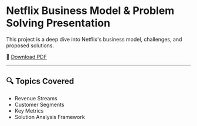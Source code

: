 # Netflix Business Model & Problem Solving Presentation

This project is a deep dive into Netflix's business model, challenges, and proposed solutions.

📄 [Download PDF](Netflix_DeepDive.pdf)

---

## 🔍 Topics Covered
- Revenue Streams
- Customer Segments
- Key Metrics
- Solution Analysis Framework
